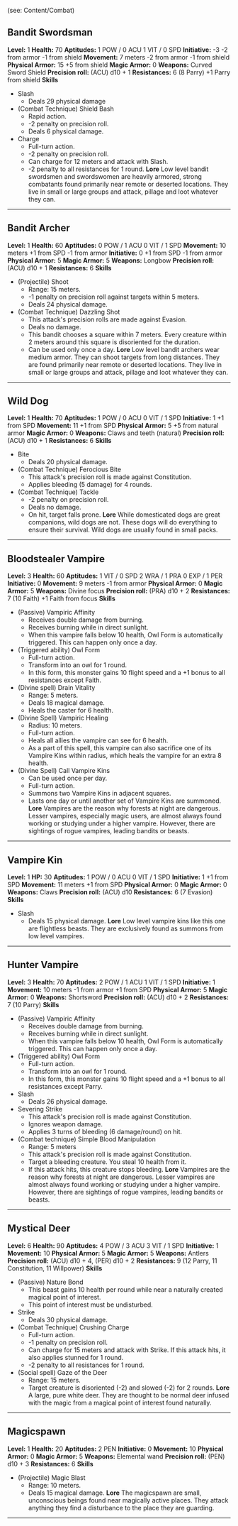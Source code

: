 (see: Content/Combat)

## Bandit Swordsman
**Level:** 1
**Health:** 70
**Aptitudes:**
	1 POW / 0 ACU
	1 VIT / 0 SPD
**Initiative:** -3 
	-2 from armor
	-1 from shield
**Movement:** 7 meters 
	-2 from armor
	-1 from shield
**Physical Armor:** 15 
	+5 from shield
**Magic Armor:** 0
**Weapons:**
	Curved Sword
	Shield
**Precision roll:** (ACU) d10 + 1
**Resistances:** 6 (8 Parry)
	+1 Parry from shield
**Skills**
+ Slash
	+ Deals 29 physical damage
+ (Combat Technique) Shield Bash
	+ Rapid action. 
	+ -2 penalty on precision roll.
	+ Deals 6 physical damage.
+ Charge
	+ Full-turn action. 
	+ -2 penalty on precision roll.
	+ Can charge for 12 meters and attack with Slash.
	+ -2 penalty to all resistances for 1 round.
**Lore**
	Low level bandit swordsmen and swordswomen are heavily armored, strong combatants found primarily near remote or deserted locations. They live in small or large groups and attack, pillage and loot whatever they can. 

---
## Bandit Archer
**Level:** 1
**Health:** 60
**Aptitudes:**
	0 POW / 1 ACU
	0 VIT / 1 SPD
**Movement:** 10 meters
	+1 from SPD
	-1 from armor
**Initiative:** 0
	+1 from SPD
	-1 from armor
**Physical Armor:** 5
**Magic Armor:** 5
**Weapons:**
	Longbow
**Precision roll:** (ACU) d10 + 1
**Resistances:** 6
**Skills**
+ (Projectile) Shoot
	+ Range: 15 meters.
	+ -1 penalty on precision roll against targets within 5 meters.
	+ Deals 24 physical damage.
+ (Combat Technique) Dazzling Shot
	+ This attack's precision rolls are made against Evasion.
	+ Deals no damage.
	+ This bandit chooses a square within 7 meters. Every creature within 2 meters around this square is disoriented for the duration.
	+ Can be used only once a day.
**Lore**
	Low level bandit archers wear medium armor. They can shoot targets from long distances. They are found primarily near remote or deserted locations. They live in small or large groups and attack, pillage and loot whatever they can. 

---
## Wild Dog
**Level:** 1
**Health:** 70
**Aptitudes:**
	1 POW / 0 ACU
	0 VIT / 1 SPD
**Initiative:** 1
	+1 from SPD
**Movement:** 11
	+1 from SPD
**Physical Armor:** 5
	+5 from natural armor
**Magic Armor:** 0
**Weapons:** 
	Claws and teeth (natural)
**Precision roll:** (ACU) d10 + 1
**Resistances:** 6
**Skills**
+ Bite
	+ Deals 20 physical damage.
+ (Combat Technique) Ferocious Bite
	+ This attack's precision roll is made against Constitution.
	+ Applies bleeding (5 damage) for 4 rounds.
+ (Combat Technique) Tackle
	+ -2 penalty on precision roll.
	+ Deals no damage.
	+ On hit, target falls prone.
**Lore**
	While domesticated dogs are great companions, wild dogs are not. These dogs will do everything to ensure their survival. Wild dogs are usually found in small packs.

---
## Bloodstealer Vampire
**Level:** 3
**Health:** 60
**Aptitudes:** 
	1 VIT / 0 SPD
	2 WRA / 1 PRA
	0 EXP / 1 PER
**Initiative:** 0
**Movement:** 9 meters
	-1 from armor
**Physical Armor:** 0
**Magic Armor:** 5
**Weapons:**
	Divine focus
**Precision roll:** (PRA) d10 + 2
**Resistances:** 7 (10 Faith)
	+1 Faith from focus
**Skills**
+ (Passive) Vampiric Affinity
	+ Receives double damage from burning.
	+ Receives burning while in direct sunlight.
	+ When this vampire falls below 10 health, Owl Form is automatically triggered. This can happen only once a day.
+ (Triggered ability) Owl Form
	+ Full-turn action.
	+ Transform into an owl for 1 round.
	+ In this form, this monster gains 10 flight speed and a +1 bonus to all resistances except Faith.
+ (Divine spell) Drain Vitality
	+ Range: 5 meters.
	+ Deals 18 magical damage.
	+ Heals the caster for 6 health.
+ (Divine Spell) Vampiric Healing
	+ Radius: 10 meters.
	+ Full-turn action.
	+ Heals all allies the vampire can see for 6 health.
	+ As a part of this spell, this vampire can also sacrifice one of its Vampire Kins within radius, which heals the vampire for an extra 8 health.
+ (Divine Spell) Call Vampire Kins
	+ Can be used once per day.
	+ Full-turn action.
	+ Summons two Vampire Kins in adjacent squares.
	+ Lasts one day or until another set of Vampire Kins are summoned.
**Lore**
	Vampires are the reason why forests at night are dangerous. Lesser vampires, especially magic users, are almost always found working or studying under a higher vampire. However, there are sightings of rogue vampires, leading bandits or beasts.

---
## Vampire Kin
**Level:** 1
**HP:** 30
**Aptitudes:** 
	1 POW / 0 ACU
	0 VIT / 1 SPD
**Initiative:** 1
	+1 from SPD
**Movement:** 11 meters
	+1 from SPD
**Physical Armor:** 0
**Magic Armor:** 0
**Weapons:** 
	Claws
**Precision roll:** (ACU) d10
**Resistances:** 6 (7 Evasion)
**Skills** 
+ Slash
	+ Deals 15 physical damage.
**Lore**
	Low level vampire kins like this one are flightless beasts. They are exclusively found as summons from low level vampires.

---
## Hunter Vampire
**Level:** 3
**Health:** 70
**Aptitudes:** 
	2 POW / 1 ACU
	1 VIT / 1 SPD
**Initiative:** 1
**Movement:** 10 meters
	-1 from armor
	+1 from SPD
**Physical Armor:** 5
**Magic Armor:** 0
**Weapons:**
	Shortsword
**Precision roll:** (ACU) d10 + 2
**Resistances:** 7 (10 Parry)
**Skills**
+ (Passive) Vampiric Affinity
	+ Receives double damage from burning.
	+ Receives burning while in direct sunlight.
	+ When this vampire falls below 10 health, Owl Form is automatically triggered. This can happen only once a day.
+ (Triggered ability) Owl Form
	+ Full-turn action.
	+ Transform into an owl for 1 round.
	+ In this form, this monster gains 10 flight speed and a +1 bonus to all resistances except Parry.
+ Slash
	+ Deals 26 physical damage.
+ Severing Strike
	+ This attack's precision roll is made against Constitution.
	+ Ignores weapon damage.
	+ Applies 3 turns of bleeding (6 damage/round) on hit.
+ (Combat technique) Simple Blood Manipulation
	+ Range: 5 meters
	+ This attack's precision roll is made against Constitution.
	+ Target a bleeding creature. You steal 10 health from it. 
	+ If this attack hits, this creature stops bleeding.
**Lore**
	Vampires are the reason why forests at night are dangerous. Lesser vampires are almost always found working or studying under a higher vampire. However, there are sightings of rogue vampires, leading bandits or beasts.

---
## Mystical Deer
**Level:** 6
**Health:** 90
**Aptitudes:** 
	4 POW / 3 ACU
	3 VIT / 1 SPD
**Initiative:** 1
**Movement:** 10
**Physical Armor:** 5
**Magic Armor:** 5
**Weapons:**
	Antlers
**Precision roll:** (ACU) d10 + 4, (PER) d10 + 2
**Resistances:** 9 (12 Parry, 11 Constitution, 11 Willpower)
**Skills**
+ (Passive) Nature Bond
	+ This beast gains 10 health per round while near a naturally created magical point of interest.
	+ This point of interest must be undisturbed.
+ Strike
	+ Deals 30 physical damage.
+ (Combat Technique) Crushing Charge
	+ Full-turn action. 
	+ -1 penalty on precision roll.
	+ Can charge for 15 meters and attack with Strike. If this attack hits, it also applies stunned for 1 round. 
	+ -2 penalty to all resistances for 1 round. 
+ (Social spell) Gaze of the Deer
	+ Range: 15 meters.
	+ Target creature is disoriented (-2) and slowed (-2) for 2 rounds.
**Lore**
	A large, pure white deer. They are thought to be normal deer infused with the magic from a magical point of interest found naturally.

---
## Magicspawn
**Level:** 1
**Health:** 20
**Aptitudes:** 
	2 PEN
**Initiative:** 0
**Movement:** 10
**Physical Armor:** 0
**Magic Armor:** 5
**Weapons:**
	Elemental wand
**Precision roll:** (PEN) d10 + 3
**Resistances:** 6
**Skills**
+ (Projectile) Magic Blast
	+ Range: 10 meters.
	+ Deals 15 magical damage.
**Lore**
	The magicspawn are small, unconscious beings found near magically active places. They attack anything they find a disturbance to the place they are guarding.

---

